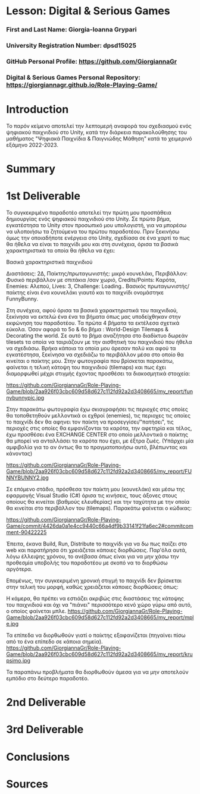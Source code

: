 # Lesson: Digital & Serious Games

### First and Last Name: Giorgia-Ioanna Grypari
### University Registration Number: dpsd15025
### GitHub Personal Profile: https://github.com/GiorgiannaGr
### Digital & Serious Games Personal Repository: https://giorgiannagr.github.io/Role-Playing-Game/

# Introduction
Το παρόν κείμενο αποτελεί την λεπτομερή αναφορά του σχεδιασμού ενός ψηφιακού παιχνιδιού στο Unity, κατά την διάρκεια παρακολούθησης του μαθήματος "Ψηφιακά Παιχνίδια & Παιγνιώδης Μάθηση" κατά το χειμερινό εξάμηνο 2022-2023.
# Summary


# 1st Deliverable
Το συγκεκριμένο παραδοτέο αποτελεί την πρώτη μου προσπάθεια δημιουργίας ενός ψηφιακού παιχνιδιού στο Unity. 
Σε πρώτο βήμα, εγκατέστησα το Unity στον προσωπικό μου υπολογιστή, για να μπορέσω να υλοποιήσω τα ζητούμενα του πρώτου παραδοτέου.
Πριν ξεκινήσω όμως την οποιαδήποτε ενέργεια στο Unity, σχεδίασα σε ένα χαρτί το πως θα ήθελα να είναι το παιχνίδι μου 
και στη συνέχεια, όρισα τα βασικά χαρακτηριστικά τα οποία θα ήθελα να έχει:

Βασικά χαρακτηριστικά παιχνιδιού

Διαστάσεις: 2Δ,
Παίκτης/πρωταγωνιστής: μικρό κουνελάκι,
Περιβάλλον: Φυσικό περιβάλλον με σπιτάκια /σαν χωριό,
Credits/Points: Καρότα,
Enemies: Αλεπού, 
Lives: 3,
Challenge: Loading..
Βασικός πρωταγωνιστής/παίκτης είναι ένα κουνελάκι γιαυτό και το παιχνίδι ονομάστηκε FunnyBunny.

Στη συνέχεια, αφού όρισα τα βασικά χαρακτηριστικά του παιχνιδιού, ξεκίνησα να εκτελώ ένα ένα τα βήματα όπως μας υποδείχθηκαν στην εκφώνηση του παραδοτέου. 
Τα πρώτα 4 βήματα τα εκτέλεσα σχετικά εύκολα.
Όσον αφορά το 5ο & 6ο βήμα : World-Design Tilemaps & Decorating the world.
Σε αυτό το βήμα αναζήτησα στο διαδίκτυο δωρεάν tilesets τα οποία να ταιριάζουν με την αισθητική του παιχνιδιού που ήθελα να σχεδιάσω. Βρήκα κάποια τα οποία μου άρεσαν πολύ και αφού τα εγκατέστησα, ξεκίνησα να σχεδιάζω το περιβάλλον μέσα στο οποίο θα κινείται ο παίκτης μου. Στην φωτογραφία που βρίσκεται παρακάτω, φαίνεται η τελική κάτοψη του παιχνιδιού (tilemaps) και πως έχει διαμορφωθεί μέχρι στιγμής έχοντας προσθέσει τα διακοσμητικά στοιχεία:

https://github.com/GiorgiannaGr/Role-Playing-Game/blob/2aa926f03cbc609d58d627c112fd92a2d3408665/my_report/funnybunnypic.jpg 

Στην παρακάτω φωτογραφία έχω σκιαγραφήσει τις περιοχές στις οποίες θα τοποθετηθούν μελλοντικά οι εχθροί (enemies), τις περιοχες τις οποίες το παιχνίδι δεν θα αφηνει τον παίκτη να προσεγγίσει/"πατήσει", τις περιοχές στις οποίες θα εμφανίζονται τα καρότα, την αφετηρία και τέλος, έχω προσθέσει ένα EXCHANGE CENTER στο οποίο μελλοντικά ο παίκτης θα μπορεί να ανταλλάσει τα καρότα που έχει, με έξτρα ζωές. (Υπάρχει μία αμφιβολία για το αν όντως θα το πραγματοποιήσω αυτό, βλέπωντας και κάνοντας)

https://github.com/GiorgiannaGr/Role-Playing-Game/blob/2aa926f03cbc609d58d627c112fd92a2d3408665/my_report/FUNNYBUNNY2.jpg

Σε επόμενο στάδιο, πρόσθεσα τον παίκτη μου (κουνελάκι) και μέσω της εφαρμογής Visual Studio (C#) όρισα τις κινήσεις, τους άξονες στους οποίους θα κινείται (βαθμούς ελευθερίας) και την ταχύτητα με την οποία θα κινείται στο περιβάλλον του (tilemaps). Παρακάτω φαίνεται ο κώδικας: 

https://github.com/GiorgiannaGr/Role-Playing-Game/commit/4426da0a1e4cc9440c66a4df9b33141f21fa6ec2#commitcomment-90422225

Έπειτα, έκανα Build, Run, Distribute το παιχνίδι για να δω πως παίζει στο web και παρατήρησα ότι χρειάζεται κάποιες διορθώσεις. Παρ'όλα αυτά, λόγω έλλειψης χρόνου, το ανέβασα όπως είναι για να μην χάσω την προθεσμία υποβολής του παραδοτέου με σκοπό να το διορθώσω αργότερα.

Επομένως, την συγκεκριμένη χρονική στιγμή το παιχνίδι δεν βρίσκεται στην τελική του μορφή, καθώς χρειάζεται κάποιες διορθώσεις όπως:

Η κάμερα, θα πρέπει να εστιάζει ακριβώς στις διαστάσεις της κάτοψης του παιχνιδιού και όχι να "πιάνει" περισσότερο κενό χώρο γύρω από αυτό, ο οποίος φαίνεται μπλε.
https://github.com/GiorgiannaGr/Role-Playing-Game/blob/2aa926f03cbc609d58d627c112fd92a2d3408665/my_report/mple.jpg

Τα επίπεδα να διορθωθούν γιατί ο παίκτης εξαφανίζεται (πηγαίνει πίσω από το ένα επίπεδο σε κάποια σημεία).
https://github.com/GiorgiannaGr/Role-Playing-Game/blob/2aa926f03cbc609d58d627c112fd92a2d3408665/my_report/krupsimo.jpg

Τα παραπάνω προβλήματα θα διορθωθούν άμεσα για να μην αποτελούν εμπόδιο στο δεύτερο παραδοτέο.

# 2nd Deliverable


# 3rd Deliverable 


# Conclusions


# Sources
